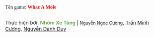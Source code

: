 <span style="font-family: times;"><span style="background-color: white; font-size: 16px;"><span style="color: #1f2328;">Tên game: </span><b><span style="color: red;">Whac A Mole</span></b></span>

<br /><span style="background-color: white; color: #1f2328; font-size: 16px;">Thực hiện bởi: </span><span style="background-color: white; font-size: 16px;"><b><span style="color: #6aa84f;">Nhóm Xe Tăng</span><span style="color: #38761d;">&nbsp;</span></b></span><span style="background-color: white; color: #1f2328; font-size: 16px;">|&nbsp;</span><a href="https://www.facebook.com/cuongbok" target="_blank">Nguyễn Ngọc Cường</a><span style="background-color: white; color: #1f2328; font-size: 16px;">, <a href="https://www.facebook.com/TrannMinhhCuong" target="_blank">Trần Minh Cường</a>, <a href="https://www.facebook.com/nguyendanhduy05" target="_blank">Nguyễn Danh Duy</a></span></span>
